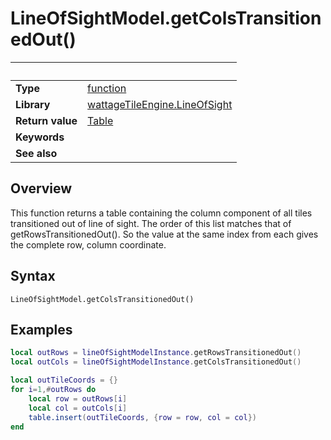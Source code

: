 # LineOfSightModel.getColsTransitionedOut()

|                      | &nbsp;
| -------------------- | ---------------------------------------------------------------
| __Type__             | [function](http://docs.coronalabs.com/api/type/Function.html)
| __Library__          | [wattageTileEngine.LineOfSight](type_lineOfSight.markdown)
| __Return value__     | [Table](http://docs.coronalabs.com/api/type/Table.html)
| __Keywords__         |
| __See also__         |


## Overview

This function returns a table containing the column component of all
tiles transitioned out of line of sight.  The order of this list matches
that of getRowsTransitionedOut().  So the value at the same index from each
gives the complete row, column coordinate.


## Syntax

	LineOfSightModel.getColsTransitionedOut()


## Examples

``````lua
local outRows = lineOfSightModelInstance.getRowsTransitionedOut()
local outCols = lineOfSightModelInstance.getColsTransitionedOut()

local outTileCoords = {}
for i=1,#outRows do
    local row = outRows[i]
    local col = outCols[i]
    table.insert(outTileCoords, {row = row, col = col})
end
``````
